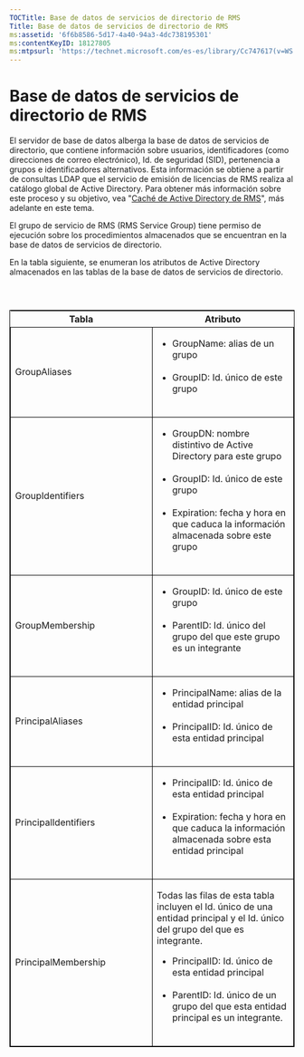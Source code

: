 ```yaml
---
TOCTitle: Base de datos de servicios de directorio de RMS
Title: Base de datos de servicios de directorio de RMS
ms:assetid: '6f6b8586-5d17-4a40-94a3-4dc738195301'
ms:contentKeyID: 18127805
ms:mtpsurl: 'https://technet.microsoft.com/es-es/library/Cc747617(v=WS.10)'
---
```


Base de datos de servicios de directorio de RMS
===============================================

El servidor de base de datos alberga la base de datos de servicios de directorio, que contiene información sobre usuarios, identificadores (como direcciones de correo electrónico), Id. de seguridad (SID), pertenencia a grupos e identificadores alternativos. Esta información se obtiene a partir de consultas LDAP que el servicio de emisión de licencias de RMS realiza al catálogo global de Active Directory. Para obtener más información sobre este proceso y su objetivo, vea "[Caché de Active Directory de RMS](https://technet.microsoft.com/c721a2eb-2fe9-4346-b426-3cc169b97265)", más adelante en este tema.

El grupo de servicio de RMS (RMS Service Group) tiene permiso de ejecución sobre los procedimientos almacenados que se encuentran en la base de datos de servicios de directorio.

En la tabla siguiente, se enumeran los atributos de Active Directory almacenados en las tablas de la base de datos de servicios de directorio.

###  

<p> </p>
<table style="border:1px solid black;">
<colgroup>
<col width="50%" />
<col width="50%" />
</colgroup>
<thead>
<tr class="header">
<th>Tabla</th>
<th>Atributo</th>
</tr>
</thead>
<tbody>
<tr class="odd">
<td style="border:1px solid black;"><p>GroupAliases</p></td>
<td style="border:1px solid black;"><ul>
<li>GroupName: alias de un grupo<br />  
<br />  
</li>  
<li>GroupID: Id. único de este grupo<br />  
<br />  
</li>
</ul></td>
</tr>
<tr class="even">
<td style="border:1px solid black;"><p>GroupIdentifiers</p></td>
<td style="border:1px solid black;"><ul>
<li>GroupDN: nombre distintivo de Active Directory para este grupo<br />  
<br />  
</li>  
<li>GroupID: Id. único de este grupo<br />  
<br />  
</li>  
<li>Expiration: fecha y hora en que caduca la información almacenada sobre este grupo<br />  
<br />  
</li>
</ul></td>
</tr>
<tr class="odd">
<td style="border:1px solid black;"><p>GroupMembership</p></td>
<td style="border:1px solid black;"><ul>
<li>GroupID: Id. único de este grupo<br />  
<br />  
</li>  
<li>ParentID: Id. único del grupo del que este grupo es un integrante<br />  
<br />  
</li>
</ul></td>
</tr>
<tr class="even">
<td style="border:1px solid black;"><p>PrincipalAliases</p></td>
<td style="border:1px solid black;"><ul>
<li>PrincipalName: alias de la entidad principal<br />  
<br />  
</li>  
<li>PrincipalID: Id. único de esta entidad principal<br />  
<br />  
</li>
</ul></td>
</tr>
<tr class="odd">
<td style="border:1px solid black;"><p>PrincipalIdentifiers</p></td>
<td style="border:1px solid black;"><ul>
<li>PrincipalID: Id. único de esta entidad principal<br />  
<br />  
</li>  
<li>Expiration: fecha y hora en que caduca la información almacenada sobre esta entidad principal<br />  
<br />  
</li>
</ul></td>
</tr>
<tr class="even">
<td style="border:1px solid black;"><p>PrincipalMembership</p></td>
<td style="border:1px solid black;"><p>Todas las filas de esta tabla incluyen el Id. único de una entidad principal y el Id. único del grupo del que es integrante.</p>
<ul>  
<li>PrincipalID: Id. único de esta entidad principal<br />  
<br />  
</li>  
<li>ParentID: Id. único de un grupo del que esta entidad principal es un integrante.<br />  
<br />  
</li>
</ul></td>
</tr>
</tbody>
</table>
